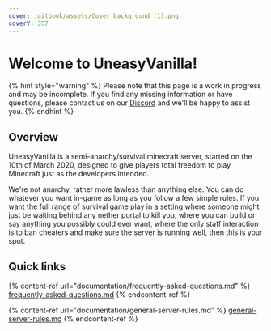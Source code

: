 ```yaml
---
cover: .gitbook/assets/Cover_background (1).png
coverY: 357
---
```


# Welcome to UneasyVanilla!

{% hint style="warning" %}
Please note that this page is a work in progress and may be incomplete. If you find any missing information or have questions, please contact us on our [Discord](https://discord.uneasyvanilla.com/) and we'll be happy to assist you.
{% endhint %}

## Overview

UneasyVanilla is a semi-anarchy/survival minecraft server, started on the 10th of March 2020, designed to give players total freedom to play Minecraft just as the developers intended.

We're not anarchy, rather more lawless than anything else. You can do whatever you want in-game as long as you follow a few simple rules. If you want the full range of survival game play in a setting where someone might just be waiting behind any nether portal to kill you, where you can build or say anything you possibly could ever want, where the only staff interaction is to ban cheaters and make sure the server is running well, then this is your spot.

## Quick links

{% content-ref url="documentation/frequently-asked-questions.md" %}
[frequently-asked-questions.md](documentation/frequently-asked-questions.md)
{% endcontent-ref %}

{% content-ref url="documentation/general-server-rules.md" %}
[general-server-rules.md](documentation/general-server-rules.md)
{% endcontent-ref %}

